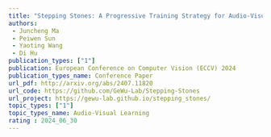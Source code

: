 ```yaml
---  
title: "Stepping Stones: A Progressive Training Strategy for Audio-Visual Semantic Segmentation"  
authors:  
 - Juncheng Ma
 - Peiwen Sun
 - Yaoting Wang
 - Di Hu
publication_types: ["1"]  
publication: European Conference on Computer Vision (ECCV) 2024
publication_types_name: Conference Paper  
url_pdf: http://arxiv.org/abs/2407.11820
url_code: https://github.com/GeWu-Lab/Stepping-Stones
url_project: https://gewu-lab.github.io/stepping_stones/
topic_types: ["1"]
topic_types_name: Audio-Visual Learning
rating : 2024_06_30
---  
```


